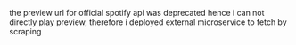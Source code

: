the preview url for official spotify api was deprecated hence i can not directly play preview, therefore i deployed external microservice to fetch by scraping